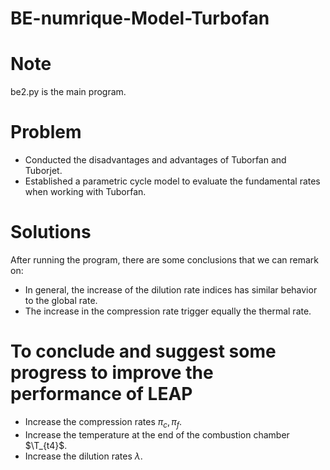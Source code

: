 # BE-numrique-Model-Turbofan

# Note
be2.py is the main program.


# Problem
* Conducted the disadvantages and advantages of Tuborfan and Tuborjet.
* Established a parametric cycle model to evaluate the fundamental rates when working with Tuborfan.

# Solutions

After running the program, there are some conclusions that we can remark on:

* In general, the increase of the dilution rate indices has similar behavior to the global rate.
* The increase in the compression rate trigger equally the thermal rate.

# To conclude and suggest some progress to improve the performance of LEAP

* Increase the compression rates $\pi_c, \pi_f$.
* Increase the temperature at the end of the combustion chamber $\T_{t4}$.
* Increase the dilution rates $\lambda$. 


